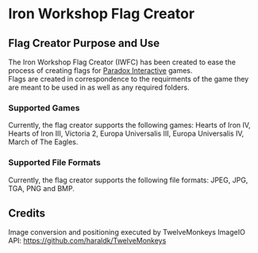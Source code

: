 # Iron Workshop Flag Creator
## Flag Creator Purpose and Use
The Iron Workshop Flag Creator (IWFC) has been created to ease the process of creating flags for [Paradox Interactive](https://www.paradoxinteractive.com/) games.  
Flags are created in correspondence to the requirments of the game they are meant to be used in as well as any required folders.  
### Supported Games
Currently, the flag creator supports the following games: Hearts of Iron IV, Hearts of Iron III, Victoria 2, Europa Universalis III, Europa Universalis IV, March of The Eagles.
### Supported File Formats
Currently, the flag creator supports the following file formats: JPEG, JPG, TGA, PNG and BMP.
## Credits
Image conversion and positioning executed by TwelveMonkeys ImageIO API: https://github.com/haraldk/TwelveMonkeys

